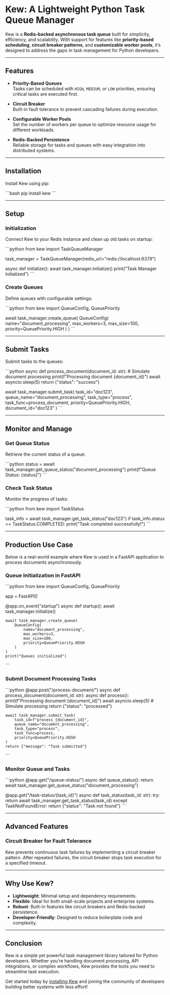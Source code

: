 
# **Kew: A Lightweight Python Task Queue Manager**

Kew is a **Redis-backed asynchronous task queue** built for simplicity, efficiency, and scalability. With support for features like **priority-based scheduling**, **circuit breaker patterns**, and **customizable worker pools**, it’s designed to address the gaps in task management for Python developers.

---

## **Features**

- **Priority-Based Queues**  
  Tasks can be scheduled with `HIGH`, `MEDIUM`, or `LOW` priorities, ensuring critical tasks are executed first.

- **Circuit Breaker**  
  Built-in fault tolerance to prevent cascading failures during execution.

- **Configurable Worker Pools**  
  Set the number of workers per queue to optimize resource usage for different workloads.

- **Redis-Backed Persistence**  
  Reliable storage for tasks and queues with easy integration into distributed systems.

---

## **Installation**

Install Kew using pip:

\`\`\`bash
pip install kew
\`\`\`

---

## **Setup**

### **Initialization**
Connect Kew to your Redis instance and clean up old tasks on startup:

\`\`\`python
from kew import TaskQueueManager

task_manager = TaskQueueManager(redis_url="redis://localhost:6379")

async def initialize():
    await task_manager.initialize()
    print("Task Manager Initialized")
\`\`\`

### **Create Queues**
Define queues with configurable settings:

\`\`\`python
from kew import QueueConfig, QueuePriority

await task_manager.create_queue(
    QueueConfig(
        name="document_processing",
        max_workers=3,
        max_size=100,
        priority=QueuePriority.HIGH
    )
)
\`\`\`

---

## **Submit Tasks**

Submit tasks to the queues:

\`\`\`python
async def process_document(document_id: str):
    # Simulate document processing
    print(f"Processing document {document_id}")
    await asyncio.sleep(5)
    return {"status": "success"}

await task_manager.submit_task(
    task_id="doc123",
    queue_name="document_processing",
    task_type="process",
    task_func=process_document,
    priority=QueuePriority.HIGH,
    document_id="doc123"
)
\`\`\`

---

## **Monitor and Manage**

### **Get Queue Status**
Retrieve the current status of a queue:

\`\`\`python
status = await task_manager.get_queue_status("document_processing")
print(f"Queue Status: {status}")
\`\`\`

### **Check Task Status**
Monitor the progress of tasks:

\`\`\`python
from kew import TaskStatus

task_info = await task_manager.get_task_status("doc123")
if task_info.status == TaskStatus.COMPLETED:
    print("Task completed successfully!")
\`\`\`

---

## **Production Use Case**

Below is a real-world example where Kew is used in a FastAPI application to process documents asynchronously.

### **Queue Initialization in FastAPI**
\`\`\`python
from kew import QueueConfig, QueuePriority

app = FastAPI()

@app.on_event("startup")
async def startup():
    await task_manager.initialize()

    await task_manager.create_queue(
        QueueConfig(
            name="document_processing",
            max_workers=3,
            max_size=100,
            priority=QueuePriority.HIGH
        )
    )
    print("Queues initialized")
\`\`\`

### **Submit Document Processing Tasks**
\`\`\`python
@app.post("/process-document/")
async def process_document(document_id: str):
    async def process():
        print(f"Processing document {document_id}")
        await asyncio.sleep(5)  # Simulate processing
        return {"status": "processed"}
    
    await task_manager.submit_task(
        task_id=f"process_{document_id}",
        queue_name="document_processing",
        task_type="process",
        task_func=process,
        priority=QueuePriority.HIGH
    )
    return {"message": "Task submitted"}
\`\`\`

### **Monitor Queue and Tasks**
\`\`\`python
@app.get("/queue-status/")
async def queue_status():
    return await task_manager.get_queue_status("document_processing")

@app.get("/task-status/{task_id}")
async def task_status(task_id: str):
    try:
        return await task_manager.get_task_status(task_id)
    except TaskNotFoundError:
        return {"status": "Task not found"}
\`\`\`

---

## **Advanced Features**

### Circuit Breaker for Fault Tolerance
Kew prevents continuous task failures by implementing a circuit breaker pattern. After repeated failures, the circuit breaker stops task execution for a specified timeout.

---

## **Why Use Kew?**

- **Lightweight**: Minimal setup and dependency requirements.
- **Flexible**: Ideal for both small-scale projects and enterprise systems.
- **Robust**: Built-in features like circuit breakers and Redis-backed persistence.
- **Developer-Friendly**: Designed to reduce boilerplate code and complexity.

---

## **Conclusion**

Kew is a simple yet powerful task management library tailored for Python developers. Whether you’re handling document processing, API integrations, or complex workflows, Kew provides the tools you need to streamline task execution.

Get started today by [installing Kew](https://pypi.org/project/kew/) and joining the community of developers building better systems with less effort!
